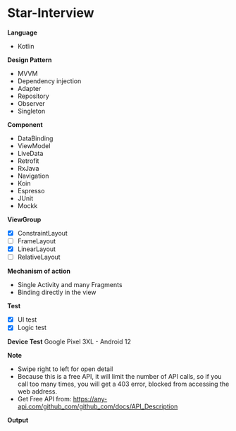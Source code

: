 # Star-Interview

**Language**
- Kotlin

**Design Pattern**
- MVVM
- Dependency injection
- Adapter
- Repository
- Observer
- Singleton

**Component**
- DataBinding
- ViewModel
- LiveData
- Retrofit
- RxJava
- Navigation
- Koin
- Espresso
- JUnit
- Mockk

**ViewGroup**

- [x] ConstraintLayout
- [ ] FrameLayout
- [x] LinearLayout
- [ ] RelativeLayout

**Mechanism of action**
- Single Activity and many Fragments
- Binding directly in the view

**Test**
- [x] UI test
- [x] Logic test

**Device Test**
Google Pixel 3XL - Android 12

**Note**
- Swipe right to left for open detail
- Because this is a free API, it will limit the number of API calls, 
so if you call too many times, you will get a 403 error, blocked from accessing the web address.
- Get Free API from: https://any-api.com/github_com/github_com/docs/API_Description

**Output**
